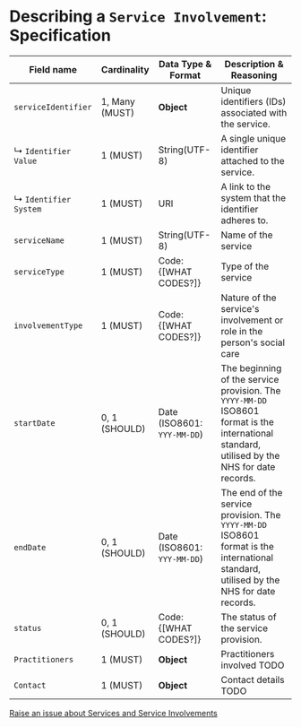 # Describing a `Service Involvement`: Specification

|Field name|Cardinality|Data Type & Format|Description & Reasoning|
|----------|-----------|------------------|-----------------------|
|`serviceIdentifier`|1, Many (MUST)|**Object**|Unique identifiers (IDs) associated with the service.|
|↳ `Identifier Value`|1 (MUST)|String(UTF-8)|A single unique identifier attached to the service.|
|↳ `Identifier System`|1 (MUST)|URI|A link to the system that the identifier adheres to.|
|`serviceName`|1 (MUST)|String(UTF-8)|Name of the service|
|`serviceType`|1 (MUST)|Code: {[WHAT CODES?]}|Type of the service|
|`involvementType`|1 (MUST)|Code: {[WHAT CODES?]}|Nature of the service's involvement or role in the person's social care|
|`startDate`|0, 1 (SHOULD)|Date (ISO8601: `YYY-MM-DD`)|The beginning of the service provision. The `YYYY-MM-DD` ISO8601 format is the international standard, utilised by the NHS for date records.|
|`endDate`|0, 1 (SHOULD)|Date (ISO8601: `YYY-MM-DD`)|The end of the service provision. The `YYYY-MM-DD` ISO8601 format is the international standard, utilised by the NHS for date records.|
|`status`|0, 1 (SHOULD)|Code: {[WHAT CODES?]}|The status of the service provision.|
|`Practitioners`|1 (MUST)|**Object**|Practitioners involved TODO|
|`Contact`|1 (MUST)|**Object**|Contact details TODO|

<a href="https://github.com/SocialCareData/person-standard/issues/new?template=content_issue.yml&title=Services:" class="web-button" target="_blank">Raise an issue about Services and Service Involvements</a>